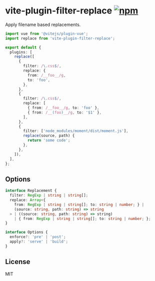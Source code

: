 # vite-plugin-filter-replace [![npm](https://img.shields.io/npm/v/vite-plugin-filter-replace.svg)](https://npmjs.com/package/vite-plugin-filter-replace)

Apply filename based replacements.

```ts
import vue from '@vitejs/plugin-vue';
import replace from 'vite-plugin-filter-replace';

export default {
  plugins: [
    replace([
      {
        filter: /\.css$/,
        replace: {
          from: /__foo__/g,
          to: 'foo',
        },
      },
      {
        filter: /\.css$/,
        replace: [
          { from: /__foo__/g, to: 'foo' },
          { from: /__(foo)__/g, to: '$1' },
        ],
      },
      {
        filter: ['node_modules/moment/dist/moment.js'],
        replace(source, path) {
          return 'some code';
        },
      },
    ]),
  ],
};
```

## Options

```ts
interface Replacement {
  filter: RegExp | string | string[];
  replace: Array<{
    from: RegExp | string | string[]; to: string | number; } |
    (source: string, path: string) => string
  > | ((source: string, path: string) => string)
    | { from: RegExp | string | string[]; to: string | number; };
}

interface Options {
  enforce?: 'pre' | 'post';
  apply?: 'serve' | 'build';
}
```

## License

MIT
